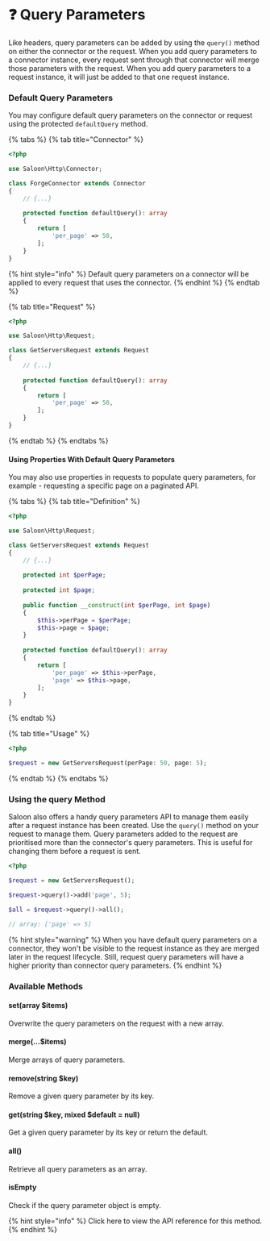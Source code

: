 # ❓ Query Parameters

Like headers, query parameters can be added by using the `query()` method on either the connector or the request. When you add query parameters to a connector instance, every request sent through that connector will merge those parameters with the request. When you add query parameters to a request instance, it will just be added to that one request instance.

### Default Query Parameters

You may configure default query parameters on the connector or request using the protected `defaultQuery` method.

{% tabs %}
{% tab title="Connector" %}
```php
<?php

use Saloon\Http\Connector;

class ForgeConnector extends Connector
{
    // {...}
    
    protected function defaultQuery(): array
    {
        return [
            'per_page' => 50,
        ];
    }
}
```

{% hint style="info" %}
Default query parameters on a connector will be applied to every request that uses the connector.
{% endhint %}
{% endtab %}

{% tab title="Request" %}
```php
<?php

use Saloon\Http\Request;

class GetServersRequest extends Request
{
    // {...}
    
    protected function defaultQuery(): array
    {
        return [
            'per_page' => 50,
        ];
    }
}
```
{% endtab %}
{% endtabs %}

#### Using Properties With Default Query Parameters

You may also use properties in requests to populate query parameters, for example - requesting a specific page on a paginated API.

{% tabs %}
{% tab title="Definition" %}
```php
<?php

use Saloon\Http\Request;

class GetServersRequest extends Request
{
    // {...}
    
    protected int $perPage;
    
    protected int $page;
    
    public function __construct(int $perPage, int $page)
    {
        $this->perPage = $perPage;
        $this->page = $page;
    }
    
    protected function defaultQuery(): array
    {
        return [
            'per_page' => $this->perPage,
            'page' => $this->page,
        ];
    }
}
```
{% endtab %}

{% tab title="Usage" %}
```php
<?php

$request = new GetServersRequest(perPage: 50, page: 5);
```
{% endtab %}
{% endtabs %}

### Using the query Method

Saloon also offers a handy query parameters API to manage them easily after a request instance has been created. Use the `query()` method on your request to manage them. Query parameters added to the request are prioritised more than the connector's query parameters. This is useful for changing them before a request is sent.

```php
<?php

$request = new GetServersRequest();

$request->query()->add('page', 5);

$all = $request->query()->all();

// array: ['page' => 5]
```

{% hint style="warning" %}
When you have default query parameters on a connector, they won't be visible to the request instance as they are merged later in the request lifecycle. Still, request query parameters will have a higher priority than connector query parameters.
{% endhint %}

### Available Methods

#### set(array $items)

Overwrite the query parameters on the request with a new array.

#### merge(...$items)

Merge arrays of query parameters.

#### remove(string $key)

Remove a given query parameter by its key.

#### get(string $key, mixed $default = null)

Get a given query parameter by its key or return the default.

#### all()

Retrieve all query parameters as an array.

#### isEmpty

Check if the query parameter object is empty.

{% hint style="info" %}
Click here to view the API reference for this method.
{% endhint %}
